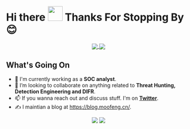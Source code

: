 # Hi there <img src="https://media.giphy.com/media/hvRJCLFzcasrR4ia7z/giphy.gif" width="40px"> Thanks For Stopping By 😊

<p align="center">
<a href="https://github.com/Moofeng/Moofeng">
  <img align="center" src="https://github-readme-stats.vercel.app/api?username=Moofeng&include_all_commits=true&custom_title=Moofeng's+GitHub+Stats&hide=contribs&show_icons=true&line_height=32&count_private=true&title_color=ffffff&text_color=c9cacc&icon_color=53B1A8&bg_color=1a1a1a"/>
</a>

<a href="https://github.com/Moofeng/Moofeng">
  <img align="center" src="https://github-readme-stats.vercel.app/api/top-langs/?username=Moofeng&hide_title=false&langs_count=3&layout=default&hide_border=false&bg_color=1a1a1a&text_color=c9cacc&title_color=ffffff"/>
</a>
</p>

## What's Going On

- 🔭 I'm currently working as a **SOC analyst**.
- 👯 I’m looking to collaborate on anything related to **Threat Hunting, Detection Engineering and DIFR**.
- 📫 If you wanna reach out and discuss stuff. I'm on [**Twitter**](https://twitter.com/M0ofeng).
- ✍️ I maintian a blog at https://blog.moofeng.cn/.

<p align="center">
    <a href="https://twitter.com/M0ofeng"><img src="https://img.shields.io/twitter/follow/M0ofeng?style=for-the-badge&logo=twitter&logoColor=ffffff&labelColor=1a1a1a&color=53B1A8"></a>
    <a href="https://github.com/Moofeng"><img src="https://img.shields.io/github/followers/Moofeng?style=for-the-badge&logo=github&logoColor=ffffff&labelColor=1a1a1a&color=53B1A8"></a>
</p>


